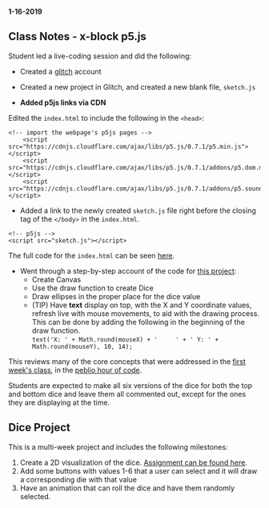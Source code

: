 **1-16-2019**
## Class Notes - x-block p5.js

Student led a live-coding session and did the following:

- Created a [glitch](https://glitch.com) account

- Created a new project in Glitch, and created a new blank file, `sketch.js`
- **Added p5js links via CDN**
  
Edited the `index.html` to include the following in the `<head>`:  
``` 
<!-- import the webpage's p5js pages -->
    <script src="https://cdnjs.cloudflare.com/ajax/libs/p5.js/0.7.1/p5.min.js"></script>
    <script src="https://cdnjs.cloudflare.com/ajax/libs/p5.js/0.7.1/addons/p5.dom.min.js"></script>
    <script src="https://cdnjs.cloudflare.com/ajax/libs/p5.js/0.7.1/addons/p5.sound.min.js"></script>
 ```
- Added a link to the newly created `sketch.js` file right before the closing tag of the `</body>`
in the `index.html`.
```
<!-- p5js -->
<script src="sketch.js"></script>
```
The full code for the `index.html` can be seen [here](https://github.com/lrei-coding/p5js_18-19/blob/master/dice/index.html).

- Went through a step-by-step account of the code for [this project](https://quiet-timer.glitch.me/):
    - Create Canvas
    - Use the draw function to create Dice
    - Draw ellipses in the proper place for the dice value
    - (TIP) Have **text** display on top, with the X and Y coordinate values, refresh live with mouse movements, to aid with the drawing process. This can be done by adding the following in the beginning of the draw function.  
```text('X: ' + Math.round(mouseX) + '     ' + ' Y: ' + Math.round(mouseY), 10, 14);```

This reviews many of the core concepts that were addressed in the [first week's class](https://github.com/lrei-coding/p5js_18-19/blob/master/class-notes/2019_01_09.md), in the [peblio hour of code](https://demo.peblio.co/pebl/AXcwQlcDZ).

Students are expected to make all six versions of the dice for both the top and bottom dice and leave them all commented out, except for the ones they are displaying at the time.

## Dice Project

This is a multi-week project and includes the following milestones:
1) Create a 2D visualization of the dice. [Assignment can be found here](https://github.com/lrei-coding/p5js_18-19/blob/master/dice/dice-assignment_01.md).
2) Add some buttons with values 1-6 that a user can select and it will draw a corresponding die with that value
3) Have an animation that can roll the dice and have them randomly selected. 
